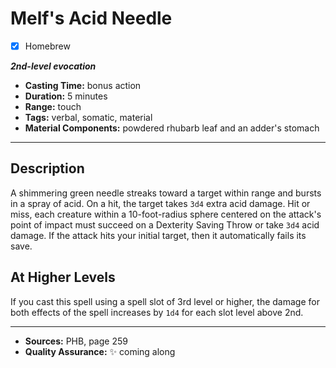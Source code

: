 # Melf's Acid Needle
- [x] Homebrew

***2nd-level evocation***
- **Casting Time:** bonus action
- **Duration:** 5 minutes
- **Range:** touch
- **Tags:** verbal, somatic, material
- **Material Components:** powdered rhubarb leaf and an adder's stomach

---

## Description
A shimmering green needle streaks toward a target within range and bursts in a spray of acid. 
On a hit, the target takes `3d4` extra acid damage.
Hit or miss, each creature within a 10-foot-radius sphere centered on the attack's point of impact must succeed on a Dexterity Saving Throw or take `3d4` acid damage.
If the attack hits your initial target, then it automatically fails its save.

## At Higher Levels
If you cast this spell using a spell slot of 3rd level or higher, the damage for both effects of the spell increases by `1d4` for each slot level above 2nd.

---

- **Sources:** PHB, page 259
- **Quality Assurance:** :sparkles: coming along
